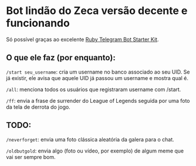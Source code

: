 # Bot lindão do Zeca versão decente e funcionando

Só possível graças ao excelente [Ruby Telegram Bot Starter Kit](https://github.com/MaximAbramchuck/ruby-telegram-bot-starter-kit).

## O que ele faz (por enquanto):
`/start seu_username`: cria um username no banco associado ao seu UID. Se já existir, ele avisa que aquele UID já passou um username e mostra qual é.

`/all`: menciona todos os usuários que registraram username com /start.

`/ff`: envia a frase de surrender do League of Legends seguida por uma foto da tela de derrota do jogo.

## TODO: 
`/neverforget`: envia uma foto clássica aleatória da galera para o chat. 

`/oldbutgold`: envia algo (foto ou vídeo, por exemplo) de algum meme que vai ser sempre bom.  

